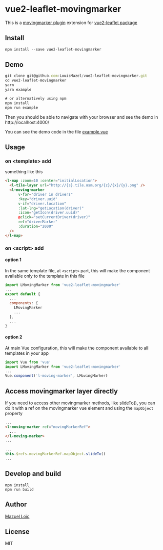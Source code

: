 # vue2-leaflet-movingmarker

This is a [movingmarker plugin](https://gitlab.com/IvanSanchez/Leaflet.Marker.SlideTo) extension for [vue2-leaflet package](https://github.com/KoRiGaN/Vue2Leaflet)

## Install
```js
npm install --save vue2-leaflet-movingmarker
```

## Demo

```js
git clone git@github.com:LouisMazel/vue2-leaflet-movingmarker.git
cd vue2-leaflet-movingmarker
yarn
yarn example

# or alternatively using npm
npm install
npm run example
```

Then you should be able to navigate with your browser and see the demo in http://localhost:4000/

You can see the demo code in the file [example.vue](example.vue)

## Usage

### on &lt;template&gt; add

something like this
```html
<l-map :zoom=10 :center="initialLocation">
  <l-tile-layer url="http://{s}.tile.osm.org/{z}/{x}/{y}.png" />
  <l-moving-marker
      v-for="driver in drivers"
      :key="driver.uuid"
      v-if="driver.location"
      :lat-lng="getLocation(driver)"
      :icon="getIcon(driver.uuid)"
      @click="setCurrentDriver(driver)"
      ref="driverMarker"
      :duration="2000"
  />
</l-map>
```
### on &lt;script&gt; add

#### option 1

In the same template file, at `<script>` part, this will make the component available only to the template in this file

```js
import LMovingMarker from 'vue2-leaflet-movingmarker'
...
export default {
  ...
  components: {
    LMovingMarker
    ...
  },
  ...
}
```
#### option 2

At main Vue configuration, this will make the component available to all templates in your app
```js
import Vue from 'vue'
import LMovingMarker from 'vue2-leaflet-movingmarker'
...
Vue.component('l-moving-marker', LMovingMarker)
```

## Access movingmarker layer directly

If you need to access other movingmarker methods, like [slideTo()](https://gitlab.com/movingmarker/Leaflet.Marker.SlideTo), you can do it with a ref on the movingmarker vue element and using the `mapObject` property

```html
...
<l-moving-marker ref="movingMarkerRef">
  ...
</l-moving-marker>
...
```
```js
...
this.$refs.movingMarkerRef.mapObject.slideTo()
...
```


## Develop and build

    npm install
    npm run build

## Author

[Mazuel Loïc](https://github.com/LouisMazel)

## License

MIT
